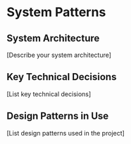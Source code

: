 # System Patterns

## System Architecture
[Describe your system architecture]

## Key Technical Decisions
[List key technical decisions]

## Design Patterns in Use
[List design patterns used in the project]
